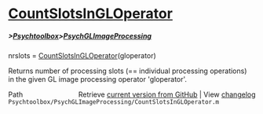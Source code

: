 # [CountSlotsInGLOperator](CountSlotsInGLOperator)
##### >[Psychtoolbox](Psychtoolbox)>[PsychGLImageProcessing](PsychGLImageProcessing)

nrslots = [CountSlotsInGLOperator](CountSlotsInGLOperator)(gloperator)  
  
Returns number of processing slots (== individual processing operations)  
in the given GL image processing operator 'gloperator'.  




<div class="code_header" style="text-align:right;">
  <span style="float:left;">Path&nbsp;&nbsp;</span> <span class="counter">Retrieve <a href=
  "https://raw.github.com/Psychtoolbox-3/Psychtoolbox-3/beta/Psychtoolbox/PsychGLImageProcessing/CountSlotsInGLOperator.m">current version from GitHub</a> | View <a href=
  "https://github.com/Psychtoolbox-3/Psychtoolbox-3/commits/beta/Psychtoolbox/PsychGLImageProcessing/CountSlotsInGLOperator.m">changelog</a></span>
</div>
<div class="code">
  <code>Psychtoolbox/PsychGLImageProcessing/CountSlotsInGLOperator.m</code>
</div>

